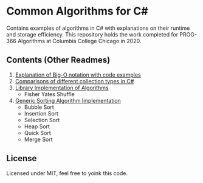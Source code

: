 # Common Algorithms for C#
Contains examples of algorithms in C# with explanations on their runtime and storage efficiency. This repository holds the work completed for PROG-366 Algorithms at Columbia College Chicago in 2020.
## Contents (Other Readmes)
1. [Explanation of Big-O notation with code examples](https://github.com/JSchoppe/AlgorithmExercises/tree/master/AlgorithmSamples/AlgorithmSamples/Big%20O%20Examples)
2. [Comparisons of different collection types in C#](https://github.com/JSchoppe/AlgorithmExercises/tree/master/AlgorithmSamples/AlgorithmSamples/Collection%20Type%20Comparisons)
3. [Library Implementation of Algorithms](https://github.com/JSchoppe/AlgorithmExercises/tree/master/AlgorithmSamples/AlgorithmsLibrary)
    - Fisher Yates Shuffle
4. [Generic Sorting Algorithm Implementation](https://github.com/JSchoppe/AlgorithmExercises/tree/master/AlgorithmSamples/SortingAlgorithms)
    - Bubble Sort
    - Insertion Sort
    - Selection Sort
    - Heap Sort
    - Quick Sort
    - Merge Sort

## License
Licensed under MIT, feel free to yoink this code.
